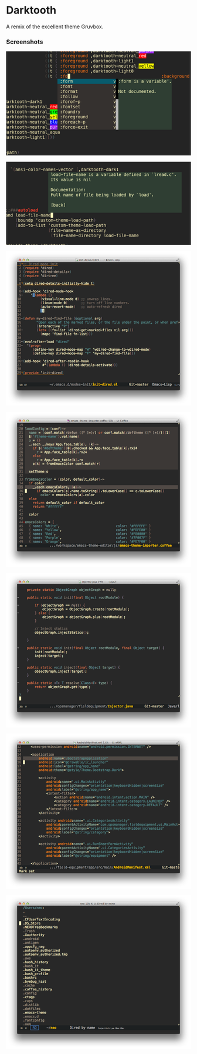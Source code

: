 # Darktooth

A remix of the excellent theme Gruvbox.

### Screenshots

![](darktooth-popup-menu.png)

![](darktooth-popup-tip.png)

![](darktooth-emacslisp.png)

![](darktooth-coffee.png)

![](darktooth-java.png)

![](darktooth-xml.png)

![](darktooth-dired.png)
